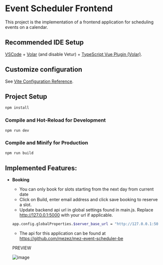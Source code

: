 # Event Scheduler Frontend

This project is the implementation of a frontend application for scheduling events on a calendar.

## Recommended IDE Setup

[VSCode](https://code.visualstudio.com/) + [Volar](https://marketplace.visualstudio.com/items?itemName=Vue.volar) (and disable Vetur) + [TypeScript Vue Plugin (Volar)](https://marketplace.visualstudio.com/items?itemName=Vue.vscode-typescript-vue-plugin).

## Customize configuration

See [Vite Configuration Reference](https://vitejs.dev/config/).

## Project Setup

```sh
npm install
```

### Compile and Hot-Reload for Development

```sh
npm run dev
```

### Compile and Minify for Production

```sh
npm run build
```

## Implemented Features:

- **Booking**

  - You can only book for slots starting from the next day from current date
  - Click on Build, enter email address and click save booking to reserve a slot.
  - Update backend api url in global settings found in main.js. Replace http://127.0.0.1:5000 with your url if applicable.

  ```sh
  app.config.globalProperties.$server_base_url = "http://127.0.0.1:5000/api/";
  ```

  - The api for this application can be found at https://github.com/mezez/mez-event-scheduler-be
  
  
  PREVIEW
  
  ![image](https://user-images.githubusercontent.com/12862246/203193995-70d30cde-7332-4f00-a7d6-b86b5d0c71dd.png)

